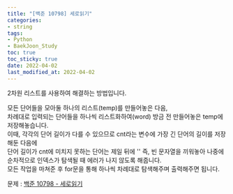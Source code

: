 ```yaml
---
title: "[백준 10798] 세로읽기"
categories: 
- string
tags:
- Python
- BaekJoon_Study
toc: true
toc_sticky: true
date: 2022-04-02
last_modified_at: 2022-04-02
---
```


2차원 리스트를 사용하여 해결하는 방법입니다.

모든 단어들을 모아둘 하나의 리스트(temp)를 만들어놓은 다음,  
차례대로 입력되는 단어들을 하나씩 리스트화하여(word) 방금 전 만들어놓은 temp에 저장해놓습니다.  
이때, 각각의 단어 길이가 다를 수 있으므로 cnt라는 변수에 가장 긴 단어의 길이를 저장해둔 다음에  
단어 길이가 cnt에 미치지 못하는 단어는 제일 뒤에 '' 즉, 빈 문자열을 끼워놓아 나중에 순차적으로 인덱스가 탐색될 때 에러가 나지 않도록 해줍니다.  
모든 작업을 마쳐준 후 for문을 통해 하나씩 차례대로 탐색해주며 출력해주면 됩니다.

문제 : [백준 10798 - 세로읽기](https://www.acmicpc.net/problem/10798)

<script src="https://gist.github.com/Ryumaker/a61eba9d73055e1124e0fa1f06135dcc.js"></script>



